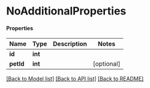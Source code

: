 # NoAdditionalProperties

#### Properties
Name | Type | Description | Notes
------------ | ------------- | ------------- | -------------
**id** | **int** |  | 
**petId** | **int** |  | [optional] 

[[Back to Model list]](../README.md#documentation-for-models) [[Back to API list]](../README.md#documentation-for-api-endpoints) [[Back to README]](../README.md)

